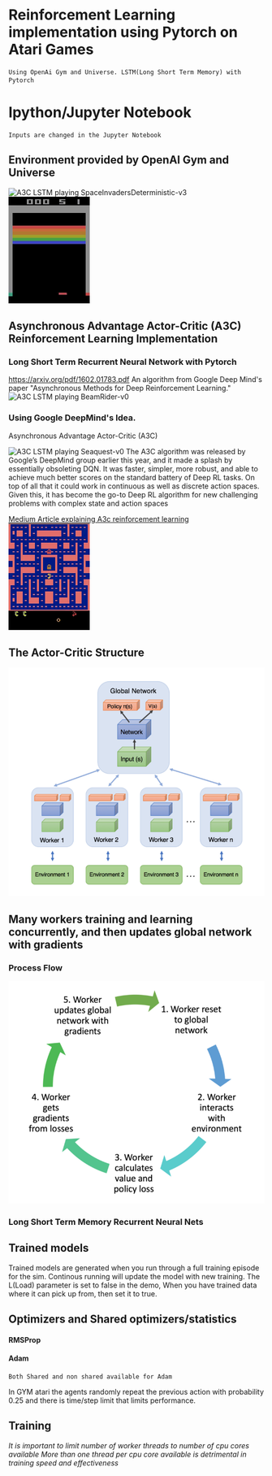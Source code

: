# Reinforcement Learning implementation using Pytorch on Atari Games
	Using OpenAi Gym and Universe. LSTM(Long Short Term Memory) with Pytorch

# Ipython/Jupyter Notebook 
	Inputs are changed in the Jupyter Notebook


## Environment provided by OpenAI Gym and Universe
![A3C LSTM playing SpaceInvadersDeterministic-v3](https://github.com/Nasdin/ReinforcementLearning-AtariGame/blob/master/demo/SpaceInvaders.gif) ![A3C LSTM playing Breakout-v0](https://github.com/Nasdin/ReinforcementLearning-AtariGame/blob/master/demo/Breakout.gif) 


## Asynchronous Advantage Actor-Critic (A3C) Reinforcement Learning Implementation
### Long Short Term Recurrent Neural Network with Pytorch

https://arxiv.org/pdf/1602.01783.pdf
An algorithm from Google Deep Mind's paper "Asynchronous Methods for Deep Reinforcement Learning."
 ![A3C LSTM playing BeamRider-v0](https://github.com/Nasdin/ReinforcementLearning-AtariGame/blob/master/demo/BeamRider.gif) 



### Using Google DeepMind's Idea. 

Asynchronous Advantage Actor-Critic (A3C)

![A3C LSTM playing Seaquest-v0](https://github.com/Nasdin/ReinforcementLearning-AtariGame/blob/master/demo/Seaquest.gif)
The A3C algorithm was released by Google’s DeepMind group earlier this year, and it made a splash by essentially obsoleting DQN. It was faster, simpler, more robust, and able to achieve much better scores on the standard battery of Deep RL tasks. On top of all that it could work in continuous as well as discrete action spaces. Given this, it has become the go-to Deep RL algorithm for new challenging problems with complex state and action spaces


    
<a href= "https://medium.com/emergent-future/simple-reinforcement-learning-with-tensorflow-part-8-asynchronous-actor-critic-agents-a3c-c88f72a5e9f2" >Medium Article explaining A3c reinforcement learning </a>
![A3C LSTM playing MsPacman-v0](https://github.com/Nasdin/ReinforcementLearning-AtariGame/blob/master/demo/MsPacman.gif)
## The Actor-Critic Structure
<img src = "img/A3CStructure.png">

## Many workers training and learning concurrently, and then updates global network with gradients
### Process Flow
<img src = "img/A3CProcessFlow.png">

    
### Long Short Term Memory Recurrent Neural Nets
    


## Trained models

  Trained models are generated when you run through a full training episode for the sim. Continous running will update the model with new training. The L(Load) parameter is set to false in the demo, When you have trained data where it can pick up from, then set it to true.

## Optimizers and Shared optimizers/statistics

#### RMSProp
#### Adam
	Both Shared and non shared available for Adam
In GYM atari the agents randomly repeat the previous action with probability 0.25 and there is time/step limit that limits performance.



## Training
*It is important to limit number of worker threads to number of cpu cores available
More than one thread per cpu core available is detrimental in training speed and effectiveness*



